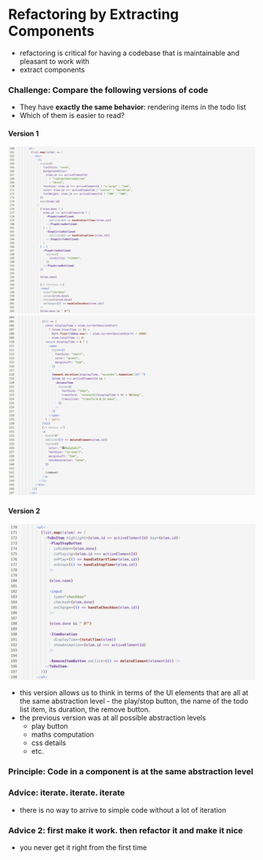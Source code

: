 
# Refactoring by Extracting Components

- refactoring is critical for having a codebase that is maintainable and pleasant to work with
- extract components 

### Challenge: Compare the following versions of code

- They have **exactly the same behavior**: rendering items in the todo list
- Which of them is easier to read? 

#### Version 1

![](images/monster-component-part-1.png)
![](../images/monster-component-part-2.png)

#### Version 2 

![](images/component-with-same-abstraction-level-code.png)

- this version allows us to think in terms of the UI elements that are all at the same abstraction level - the play/stop button, the name of the todo list item, its duration, the remove button.
- the previous version was at all possible abstraction levels
	- play button 
	- maths computation
	- css details
	- etc. 

### Principle: Code in a component is at the same abstraction level

### Advice: iterate. iterate. iterate
- there is no way to arrive to simple code without a lot of iteration

### Advice 2: first make it work. then refactor it and make it nice
- you never get it right from the first time



